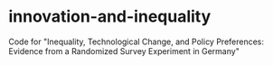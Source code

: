 # innovation-and-inequality
Code for "Inequality, Technological Change, and Policy Preferences: Evidence from a Randomized Survey Experiment in Germany"
